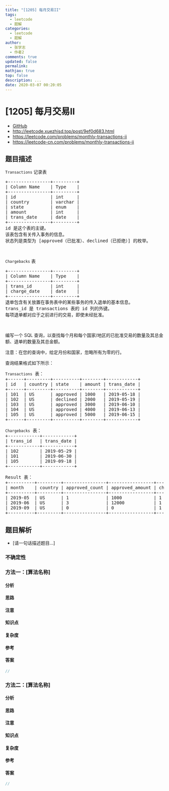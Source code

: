 ```yaml
---
title: "[1205] 每月交易II"
tags:
  - leetcode
  - 题解
categories:
  - leetcode
  - 题解
author:
  - 张学志
  - 作者2
comments: true
updated: false
permalink:
mathjax: true
top: false
description: ...
date: 2020-03-07 00:20:05
---
```



# [1205] 每月交易II
* [GitHub](https://github.com/algoboy101/LeetCodeCrowdsource/tree/master/_posts/QA/%5B1205%5D%20%E6%AF%8F%E6%9C%88%E4%BA%A4%E6%98%93II.md)
* http://leetcode.xuezhisd.top/post/9ef0d683.html
* https://leetcode.com/problems/monthly-transactions-ii
* https://leetcode-cn.com/problems/monthly-transactions-ii


## 题目描述

<p><code>Transactions</code> 记录表</p>

<pre>
+----------------+---------+
| Column Name    | Type    |
+----------------+---------+
| id             | int     |
| country        | varchar |
| state          | enum    |
| amount         | int     |
| trans_date     | date    |
+----------------+---------+
id 是这个表的主键。
该表包含有关传入事务的信息。
状态列是类型为 [approved（已批准）、declined（已拒绝）] 的枚举。</pre>

<p>&nbsp;</p>

<p><code>Chargebacks</code> 表</p>

<pre>
+----------------+---------+
| Column Name    | Type    |
+----------------+---------+
| trans_id       | int     |
| charge_date    | date    |
+----------------+---------+
退单包含有关放置在事务表中的某些事务的传入退单的基本信息。
trans_id 是 transactions 表的 id 列的外键。
每项退单都对应于之前进行的交易，即使未经批准。</pre>

<p>&nbsp;</p>

<p>编写一个 SQL&nbsp;查询，以查找每个月和每个国家/地区的已批准交易的数量及其总金额、退单的数量及其总金额。</p>

<p>注意：在您的查询中，给定月份和国家，忽略所有为零的行。</p>

<p>查询结果格式如下所示：</p>

<pre>
<code>Transactions</code> 表：
+------+---------+----------+--------+------------+
| id   | country | state    | amount | trans_date |
+------+---------+----------+--------+------------+
| 101  | US      | approved | 1000   | 2019-05-18 |
| 102  | US      | declined | 2000   | 2019-05-19 |
| 103  | US      | approved | 3000   | 2019-06-10 |
| 104  | US      | approved | 4000   | 2019-06-13 |
| 105  | US      | approved | 5000   | 2019-06-15 |
+------+---------+----------+--------+------------+

<code>Chargebacks</code> 表：
+------------+------------+
| trans_id   | trans_date |
+------------+------------+
| 102        | 2019-05-29 |
| 101        | 2019-06-30 |
| 105        | 2019-09-18 |
+------------+------------+

Result 表：
+----------+---------+----------------+-----------------+-------------------+--------------------+
| month    | country | approved_count | approved_amount | chargeback_count  | chargeback_amount  |
+----------+---------+----------------+-----------------+-------------------+--------------------+
| 2019-05  | US      | 1              | 1000            | 1                 | 2000               |
| 2019-06  | US      | 3              | 12000           | 1                 | 1000               |
| 2019-09  | US      | 0              | 0               | 1                 | 5000               |
+----------+---------+----------------+-----------------+-------------------+--------------------+
</pre>



## 题目解析
* [请一句话描述题目...]

### 不确定性


### 方法一：[算法名称]

#### 分析

#### 思路

#### 注意

#### 知识点

#### 复杂度

#### 参考

#### 答案

```cpp
//
```


### 方法二：[算法名称]

#### 分析

#### 思路

#### 注意

#### 知识点

#### 复杂度

#### 参考

#### 答案

```cpp
//
```


